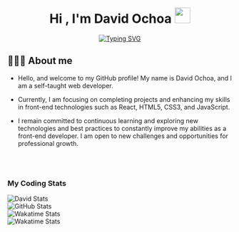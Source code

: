 <h1 align="center">
  <b>Hi , I'm David Ochoa </b><img src="https://media.giphy.com/media/hvRJCLFzcasrR4ia7z/giphy.gif" width="35">
</h1>

<p align="center">
  <a href="https://git.io/typing-svg"><img src="https://readme-typing-svg.herokuapp.com?font=Fira+Code&weight=600&pause=1000&color=33DDB3&background=1E293B&center=true&vCenter=true&width=600&height=100&lines=Freelancer;Junior+Full-Stack+Web+Developer;Web+Designer;Crypto+Enthusiast;Father;Cat+Lover" alt="Typing SVG" /></a>
</p>

## 🙋🏻‍♂️ **About me**

- Hello, and welcome to my GitHub profile! My name is David Ochoa, and I am a self-taught web developer.

- Currently, I am focusing on completing projects and enhancing my skills in front-end technologies such as React, HTML5, CSS3, and JavaScript.

- I remain committed to continuous learning and exploring new technologies and best practices to constantly improve my abilities as a front-end developer. I am open to new challenges and opportunities for professional growth.


<br><br>

### My Coding Stats
<img alt="David Stats" src="https://github-readme-stats.vercel.app/api/top-langs/?username=davidochoadev&amp;layout=compact&amp;hide_border=true&amp;title_color=33DDB3">
<br>
<img class="md:w-1/2 h-1/4 md:h-min" alt="GitHub Stats" src="https://github-readme-stats.vercel.app/api?username=davidochoadev&amp;hide_border=true&amp;title_color=33DDB3&amp;icon_color=33DDB3&amp;hide=contribs,prs&amp;show_icons=true&amp;theme=default#gh-light-mode-only&amp;include-all-commits=true">
<br>
<img class="md:w-1/2 h-1/4 md:h-min" alt="Wakatime Stats" src="https://github-readme-stats.vercel.app/api/wakatime?username=davidochoadev&amp;title_color=33DDB3&amp;hide_border=true&amp;custom_title=Spent-on-Coding">
<br>
<img class="md:w-1/2 h-1/4 md:h-min" alt="Wakatime Stats" src="https://github-readme-stats.vercel.app/api/wakatime?username=davidochoadev&amp;title_color=33DDB3&amp;hide_border=true&amp;custom_title=Spent-on-Coding">

<!--
**davideochoaa/davideochoaa** is a ✨ _special_ ✨ repository because its `README.md` (this file) appears on your GitHub profile.

Here are some ideas to get you started:

- 🔭 I’m currently working on ...
- 🌱 I’m currently learning ...
- 👯 I’m looking to collaborate on ...
- 🤔 I’m looking for help with ...
- 💬 Ask me about ...
- 📫 How to reach me: ...
- 😄 Pronouns: ...
- ⚡ Fun fact: ...
-->

